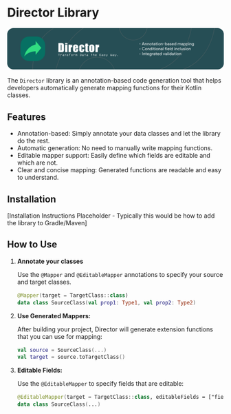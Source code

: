 # Director Library
[<img src="https://raw.githubusercontent.com/kl3jvi/director/master/assets/director.png">](DirectorBanner)


The `Director` library is an annotation-based code generation tool that helps developers automatically generate mapping functions for their Kotlin classes.

## Features

- Annotation-based: Simply annotate your data classes and let the library do the rest.
- Automatic generation: No need to manually write mapping functions.
- Editable mapper support: Easily define which fields are editable and which are not.
- Clear and concise mapping: Generated functions are readable and easy to understand.

## Installation

[Installation Instructions Placeholder - Typically this would be how to add the library to Gradle/Maven]

## How to Use

1. **Annotate your classes**

   Use the `@Mapper` and `@EditableMapper` annotations to specify your source and target classes.

   ```kotlin
   @Mapper(target = TargetClass::class)
   data class SourceClass(val prop1: Type1, val prop2: Type2)
   ```
2. **Use Generated Mappers:**

   After building your project, Director will generate extension functions that you can use for mapping:

   ```kotlin
   val source = SourceClass(...)
   val target = source.toTargetClass()
   ```
3. **Editable Fields:**
   
    Use the `@EditableMapper` to specify fields that are editable:

   ```kotlin
   @EditableMapper(target = TargetClass::class, editableFields = ["field1", "field2"])
   data class SourceClass(...)
   ```
